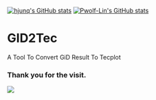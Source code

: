 [![hjunq's GitHub stats](https://github-readme-stats.vercel.app/api?username=hjunqq&count_private=true&show_icons=true&theme=radical)](https://github.com/anuraghazra/github-readme-stats) 
[![Pwolf-Lin's GitHub stats](https://github-readme-stats.vercel.app/api?username=Pwolf-Lin&count_private=true&show_icons=true&theme=radical)](https://github.com/anuraghazra/github-readme-stats)
# GID2Tec
A Tool To Convert GiD Result To Tecplot 
### Thank you for the visit.
![](http://profile-counter.glitch.me/hjunqq/count.svg)
<!--
**GideonSenku/GideonSenku** is a ✨ _special_ ✨ repository because its `README.md` (this file) appears on your GitHub profile.
